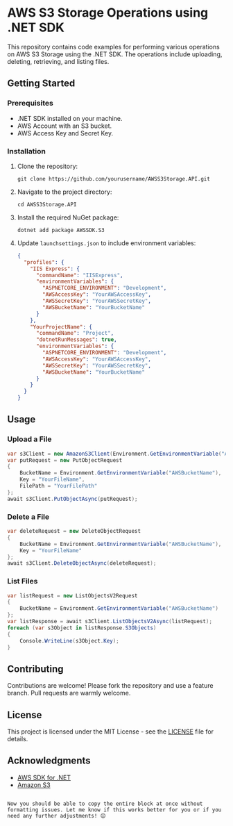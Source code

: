 
# AWS S3 Storage Operations using .NET SDK

This repository contains code examples for performing various operations on AWS S3 Storage using the .NET SDK. The operations include uploading, deleting, retrieving, and listing files.

## Getting Started

### Prerequisites
- .NET SDK installed on your machine.
- AWS Account with an S3 bucket.
- AWS Access Key and Secret Key.

### Installation

1. Clone the repository:
   ```
   git clone https://github.com/yourusername/AWSS3Storage.API.git
   ```

2. Navigate to the project directory:
   ```
   cd AWSS3Storage.API
   ```

3. Install the required NuGet package:
   ```
   dotnet add package AWSSDK.S3
   ```

4. Update `launchsettings.json` to include environment variables:
   ```json
   {
     "profiles": {
       "IIS Express": {
         "commandName": "IISExpress",
         "environmentVariables": {
           "ASPNETCORE_ENVIRONMENT": "Development",
           "AWSAccessKey": "YourAWSAccessKey",
           "AWSSecretKey": "YourAWSSecretKey",
           "AWSBucketName": "YourBucketName"
         }
       },
       "YourProjectName": {
         "commandName": "Project",
         "dotnetRunMessages": true,
         "environmentVariables": {
           "ASPNETCORE_ENVIRONMENT": "Development",
           "AWSAccessKey": "YourAWSAccessKey",
           "AWSSecretKey": "YourAWSSecretKey",
           "AWSBucketName": "YourBucketName"
         }
       }
     }
   }
   ```

## Usage

### Upload a File
```csharp
var s3Client = new AmazonS3Client(Environment.GetEnvironmentVariable("AWSAccessKey"), Environment.GetEnvironmentVariable("AWSSecretKey"), RegionEndpoint.USEast1);
var putRequest = new PutObjectRequest
{
    BucketName = Environment.GetEnvironmentVariable("AWSBucketName"),
    Key = "YourFileName",
    FilePath = "YourFilePath"
};
await s3Client.PutObjectAsync(putRequest);
```

### Delete a File
```csharp
var deleteRequest = new DeleteObjectRequest
{
    BucketName = Environment.GetEnvironmentVariable("AWSBucketName"),
    Key = "YourFileName"
};
await s3Client.DeleteObjectAsync(deleteRequest);
```

### List Files
```csharp
var listRequest = new ListObjectsV2Request
{
    BucketName = Environment.GetEnvironmentVariable("AWSBucketName")
};
var listResponse = await s3Client.ListObjectsV2Async(listRequest);
foreach (var s3Object in listResponse.S3Objects)
{
    Console.WriteLine(s3Object.Key);
}
```

## Contributing

Contributions are welcome! Please fork the repository and use a feature branch. Pull requests are warmly welcome.

## License

This project is licensed under the MIT License - see the [LICENSE](LICENSE) file for details.

## Acknowledgments

- [AWS SDK for .NET](https://docs.aws.amazon.com/sdk-for-net/)
- [Amazon S3](https://docs.aws.amazon.com/s3/)
```

Now you should be able to copy the entire block at once without formatting issues. Let me know if this works better for you or if you need any further adjustments! 😊
